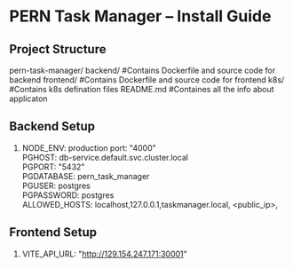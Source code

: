 
PERN Task Manager – Install Guide
=================================


Project Structure
-----------------
pern-task-manager/
  backend/        #Contains Dockerfile and source code for backend
  frontend/       #Contains Dockerfile and source code for frontend
  k8s/            #Contains k8s defination files
  README.md       #Containes all the info about applicaton 

Backend Setup
---------------------------
1) <ls>NODE_ENV: production</ls>
   port: "4000"    
   PGHOST: db-service.default.svc.cluster.local      
   PGPORT: "5432"    
   PGDATABASE: pern_task_manager    
   PGUSER: postgres    
   PGPASSWORD: postgres    
   ALLOWED_HOSTS: localhost,127.0.0.1,taskmanager.local, <public_ip>,<dns>    


Frontend Setup
----------------------------
1) VITE_API_URL: "http://129.154.247.171:30001"
